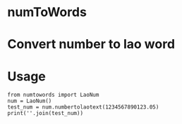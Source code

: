 # numToWords
# Convert number to lao word

# Usage

```
from numtowords import LaoNum
num = LaoNum()
test_num = num.numbertolaotext(1234567890123.05)
print(''.join(test_num))
```

